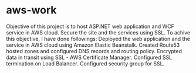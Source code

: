 # aws-work
Objective of this project is to host ASP.NET web application and WCF service in AWS cloud. Secure the site and the services using SSL. To achive this objective, I have done followings:
Deployed the web application and the service in AWS cloud using Amazon Elastic Beanstalk. 
Created Route53 hosted zones and configured DNS records and routing policy. 
Encrypted data in transit using SSL - AWS Certificate Manager.
Configured SSL termination on Load Balancer. 
Configured security group for SSL.

